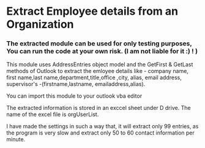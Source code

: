 # Extract Employee details from an Organization

### The extracted module can be used for only testing purposes, You can run the code at your own risk. (I am not liable for it :) ! )

This module uses AddressEntries object model and the GetFirst & GetLast methods of Outlook to extract the emloyee details like - 
company name, first name,last name,department,title,office ,city, alias, email address, supervisor's -(firstname,lastname,
emailaddress,alias).

You can import this module to your outlook vba editor

The extracted information is stored in an exccel sheet under D drive. The name of the excel file is orgUserList.

I have made the settings in such a way that, it will extract only 99 entries, as the program is very slow and extract only 
50 to 60 contact information per minute. 



